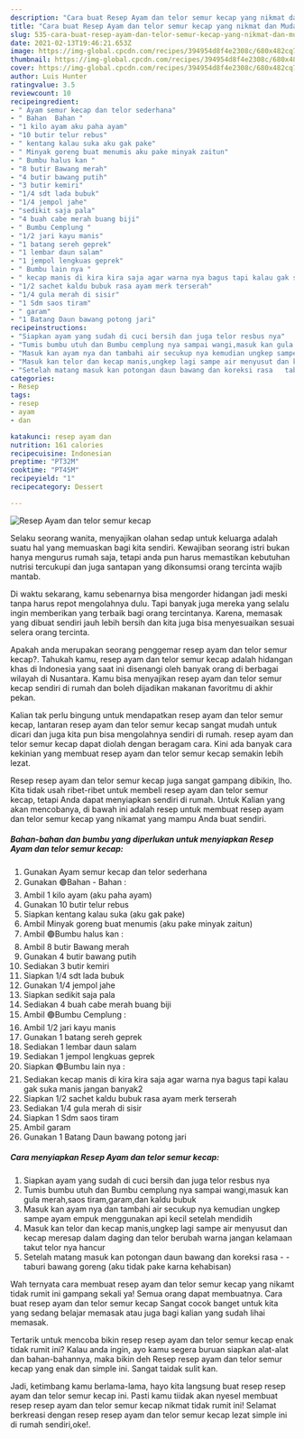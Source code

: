 ```yaml
---
description: "Cara buat Resep Ayam dan telor semur kecap yang nikmat dan Mudah Dibuat"
title: "Cara buat Resep Ayam dan telor semur kecap yang nikmat dan Mudah Dibuat"
slug: 535-cara-buat-resep-ayam-dan-telor-semur-kecap-yang-nikmat-dan-mudah-dibuat
date: 2021-02-13T19:46:21.653Z
image: https://img-global.cpcdn.com/recipes/394954d8f4e2308c/680x482cq70/resep-ayam-dan-telor-semur-kecap-foto-resep-utama.jpg
thumbnail: https://img-global.cpcdn.com/recipes/394954d8f4e2308c/680x482cq70/resep-ayam-dan-telor-semur-kecap-foto-resep-utama.jpg
cover: https://img-global.cpcdn.com/recipes/394954d8f4e2308c/680x482cq70/resep-ayam-dan-telor-semur-kecap-foto-resep-utama.jpg
author: Luis Hunter
ratingvalue: 3.5
reviewcount: 10
recipeingredient:
- " Ayam semur kecap dan telor sederhana"
- " Bahan  Bahan "
- "1 kilo ayam aku paha ayam"
- "10 butir telur rebus"
- " kentang kalau suka aku gak pake"
- " Minyak goreng buat menumis aku pake minyak zaitun"
- " Bumbu halus kan "
- "8 butir Bawang merah"
- "4 butir bawang putih"
- "3 butir kemiri"
- "1/4 sdt lada bubuk"
- "1/4 jempol jahe"
- "sedikit saja pala"
- "4 buah cabe merah buang biji"
- " Bumbu Cemplung "
- "1/2 jari kayu manis"
- "1 batang sereh geprek"
- "1 lembar daun salam"
- "1 jempol lengkuas geprek"
- " Bumbu lain nya "
- " kecap manis di kira kira saja agar warna nya bagus tapi kalau gak suka manis jangan banyak2"
- "1/2 sachet kaldu bubuk rasa ayam merk terserah"
- "1/4 gula merah di sisir"
- "1 Sdm saos tiram"
- " garam"
- "1 Batang Daun bawang potong jari"
recipeinstructions:
- "Siapkan ayam yang sudah di cuci bersih dan juga telor resbus nya"
- "Tumis bumbu utuh dan Bumbu cemplung nya sampai wangi,masuk kan gula merah,saos tiram,garam,dan kaldu bubuk"
- "Masuk kan ayam nya dan tambahi air secukup nya kemudian ungkep sampe ayam empuk menggunakan api kecil setelah mendidih"
- "Masuk kan telor dan kecap manis,ungkep lagi sampe air menyusut dan kecap meresap dalam daging dan telor berubah warna jangan kelamaan takut telor nya hancur"
- "Setelah matang masuk kan potongan daun bawang dan koreksi rasa   taburi bawang goreng (aku tidak pake karna kehabisan)"
categories:
- Resep
tags:
- resep
- ayam
- dan

katakunci: resep ayam dan 
nutrition: 161 calories
recipecuisine: Indonesian
preptime: "PT32M"
cooktime: "PT45M"
recipeyield: "1"
recipecategory: Dessert

---
```



![Resep Ayam dan telor semur kecap](https://img-global.cpcdn.com/recipes/394954d8f4e2308c/680x482cq70/resep-ayam-dan-telor-semur-kecap-foto-resep-utama.jpg)

Selaku seorang wanita, menyajikan olahan sedap untuk keluarga adalah suatu hal yang memuaskan bagi kita sendiri. Kewajiban seorang istri bukan hanya mengurus rumah saja, tetapi anda pun harus memastikan kebutuhan nutrisi tercukupi dan juga santapan yang dikonsumsi orang tercinta wajib mantab.

Di waktu  sekarang, kamu sebenarnya bisa mengorder hidangan jadi meski tanpa harus repot mengolahnya dulu. Tapi banyak juga mereka yang selalu ingin memberikan yang terbaik bagi orang tercintanya. Karena, memasak yang dibuat sendiri jauh lebih bersih dan kita juga bisa menyesuaikan sesuai selera orang tercinta. 



Apakah anda merupakan seorang penggemar resep ayam dan telor semur kecap?. Tahukah kamu, resep ayam dan telor semur kecap adalah hidangan khas di Indonesia yang saat ini disenangi oleh banyak orang di berbagai wilayah di Nusantara. Kamu bisa menyajikan resep ayam dan telor semur kecap sendiri di rumah dan boleh dijadikan makanan favoritmu di akhir pekan.

Kalian tak perlu bingung untuk mendapatkan resep ayam dan telor semur kecap, lantaran resep ayam dan telor semur kecap sangat mudah untuk dicari dan juga kita pun bisa mengolahnya sendiri di rumah. resep ayam dan telor semur kecap dapat diolah dengan beragam cara. Kini ada banyak cara kekinian yang membuat resep ayam dan telor semur kecap semakin lebih lezat.

Resep resep ayam dan telor semur kecap juga sangat gampang dibikin, lho. Kita tidak usah ribet-ribet untuk membeli resep ayam dan telor semur kecap, tetapi Anda dapat menyiapkan sendiri di rumah. Untuk Kalian yang akan mencobanya, di bawah ini adalah resep untuk membuat resep ayam dan telor semur kecap yang nikamat yang mampu Anda buat sendiri.

<!--inarticleads1-->

##### Bahan-bahan dan bumbu yang diperlukan untuk menyiapkan Resep Ayam dan telor semur kecap:

1. Gunakan  Ayam semur kecap dan telor sederhana
1. Gunakan  🟢Bahan - Bahan :
1. Ambil 1 kilo ayam (aku paha ayam)
1. Gunakan 10 butir telur rebus
1. Siapkan  kentang kalau suka (aku gak pake)
1. Ambil  Minyak goreng buat menumis (aku pake minyak zaitun)
1. Ambil  🟢Bumbu halus kan :
1. Ambil 8 butir Bawang merah
1. Gunakan 4 butir bawang putih
1. Sediakan 3 butir kemiri
1. Siapkan 1/4 sdt lada bubuk
1. Gunakan 1/4 jempol jahe
1. Siapkan sedikit saja pala
1. Sediakan 4 buah cabe merah buang biji
1. Ambil  🟢Bumbu Cemplung :
1. Ambil 1/2 jari kayu manis
1. Gunakan 1 batang sereh geprek
1. Sediakan 1 lembar daun salam
1. Sediakan 1 jempol lengkuas geprek
1. Siapkan  🟢Bumbu lain nya :
1. Sediakan  kecap manis di kira kira saja agar warna nya bagus tapi kalau gak suka manis jangan banyak2
1. Siapkan 1/2 sachet kaldu bubuk rasa ayam merk terserah
1. Sediakan 1/4 gula merah di sisir
1. Siapkan 1 Sdm saos tiram
1. Ambil  garam
1. Gunakan 1 Batang Daun bawang potong jari




<!--inarticleads2-->

##### Cara menyiapkan Resep Ayam dan telor semur kecap:

1. Siapkan ayam yang sudah di cuci bersih dan juga telor resbus nya
1. Tumis bumbu utuh dan Bumbu cemplung nya sampai wangi,masuk kan gula merah,saos tiram,garam,dan kaldu bubuk
1. Masuk kan ayam nya dan tambahi air secukup nya kemudian ungkep sampe ayam empuk menggunakan api kecil setelah mendidih
1. Masuk kan telor dan kecap manis,ungkep lagi sampe air menyusut dan kecap meresap dalam daging dan telor berubah warna jangan kelamaan takut telor nya hancur
1. Setelah matang masuk kan potongan daun bawang dan koreksi rasa  -  - taburi bawang goreng (aku tidak pake karna kehabisan)




Wah ternyata cara membuat resep ayam dan telor semur kecap yang nikamt tidak rumit ini gampang sekali ya! Semua orang dapat membuatnya. Cara buat resep ayam dan telor semur kecap Sangat cocok banget untuk kita yang sedang belajar memasak atau juga bagi kalian yang sudah lihai memasak.

Tertarik untuk mencoba bikin resep resep ayam dan telor semur kecap enak tidak rumit ini? Kalau anda ingin, ayo kamu segera buruan siapkan alat-alat dan bahan-bahannya, maka bikin deh Resep resep ayam dan telor semur kecap yang enak dan simple ini. Sangat taidak sulit kan. 

Jadi, ketimbang kamu berlama-lama, hayo kita langsung buat resep resep ayam dan telor semur kecap ini. Pasti kamu tiidak akan nyesel membuat resep resep ayam dan telor semur kecap nikmat tidak rumit ini! Selamat berkreasi dengan resep resep ayam dan telor semur kecap lezat simple ini di rumah sendiri,oke!.

